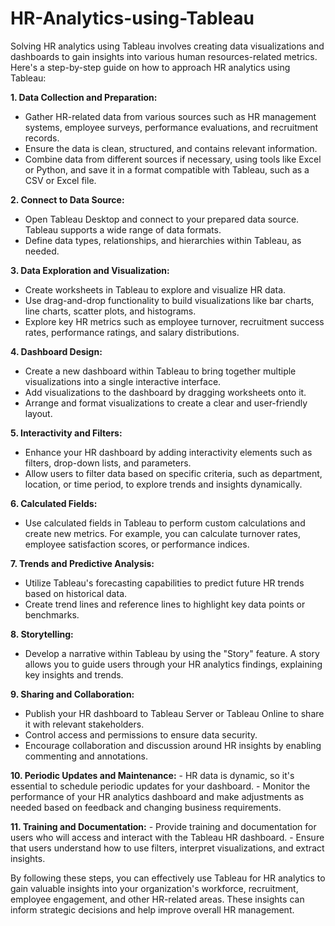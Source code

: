 # HR-Analytics-using-Tableau
Solving HR analytics using Tableau involves creating data visualizations and dashboards to gain insights into various human resources-related metrics. Here's a step-by-step guide on how to approach HR analytics using Tableau:

**1. Data Collection and Preparation:**
   - Gather HR-related data from various sources such as HR management systems, employee surveys, performance evaluations, and recruitment records.
   - Ensure the data is clean, structured, and contains relevant information.
   - Combine data from different sources if necessary, using tools like Excel or Python, and save it in a format compatible with Tableau, such as a CSV or Excel file.

**2. Connect to Data Source:**
   - Open Tableau Desktop and connect to your prepared data source. Tableau supports a wide range of data formats.
   - Define data types, relationships, and hierarchies within Tableau, as needed.

**3. Data Exploration and Visualization:**
   - Create worksheets in Tableau to explore and visualize HR data.
   - Use drag-and-drop functionality to build visualizations like bar charts, line charts, scatter plots, and histograms.
   - Explore key HR metrics such as employee turnover, recruitment success rates, performance ratings, and salary distributions.

**4. Dashboard Design:**
   - Create a new dashboard within Tableau to bring together multiple visualizations into a single interactive interface.
   - Add visualizations to the dashboard by dragging worksheets onto it.
   - Arrange and format visualizations to create a clear and user-friendly layout.

**5. Interactivity and Filters:**
   - Enhance your HR dashboard by adding interactivity elements such as filters, drop-down lists, and parameters.
   - Allow users to filter data based on specific criteria, such as department, location, or time period, to explore trends and insights dynamically.

**6. Calculated Fields:**
   - Use calculated fields in Tableau to perform custom calculations and create new metrics. For example, you can calculate turnover rates, employee satisfaction scores, or performance indices.

**7. Trends and Predictive Analysis:**
   - Utilize Tableau's forecasting capabilities to predict future HR trends based on historical data.
   - Create trend lines and reference lines to highlight key data points or benchmarks.

**8. Storytelling:**
   - Develop a narrative within Tableau by using the "Story" feature. A story allows you to guide users through your HR analytics findings, explaining key insights and trends.

**9. Sharing and Collaboration:**
   - Publish your HR dashboard to Tableau Server or Tableau Online to share it with relevant stakeholders.
   - Control access and permissions to ensure data security.
   - Encourage collaboration and discussion around HR insights by enabling commenting and annotations.

**10. Periodic Updates and Maintenance:**
    - HR data is dynamic, so it's essential to schedule periodic updates for your dashboard.
    - Monitor the performance of your HR analytics dashboard and make adjustments as needed based on feedback and changing business requirements.

**11. Training and Documentation:**
    - Provide training and documentation for users who will access and interact with the Tableau HR dashboard.
    - Ensure that users understand how to use filters, interpret visualizations, and extract insights.

By following these steps, you can effectively use Tableau for HR analytics to gain valuable insights into your organization's workforce, recruitment, employee engagement, and other HR-related areas. These insights can inform strategic decisions and help improve overall HR management.
